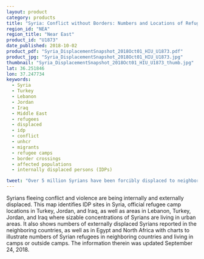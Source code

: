 ```yaml
---
layout: product
category: products
title: "Syria: Conflict without Borders: Numbers and Locations of Refugees and IDPs as of 24 September, 2018"
region_id: "NEA"
region_title: "Near East" 
product_id: "U1873"
date_published: 2018-10-02
product_pdf: "Syria_DisplacementSnapshot_2018Oct01_HIU_U1873.pdf"
product_jpg: "Syria_DisplacementSnapshot_2018Oct01_HIU_U1873.jpg"
thumbnail: "Syria_DisplacementSnapshot_2018Oct01_HIU_U1873_thumb.jpg"
lat: 36.251846
lon: 37.247734
keywords:
  - Syria
  - Turkey
  - Lebanon
  - Jordan
  - Iraq
  - Middle East
  - refugees
  - displaced
  - idp
  - conflict
  - unhcr
  - migrants
  - refugee camps
  - border crossings
  - affected populations
  - internally displaced persons (IDPs)

tweet: "Over 5 million Syrians have been forcibly displaced to neighboring countries since the start of the conflict."
---
```

Syrians fleeing conflict and violence are being internally and externally displaced. This map identifies IDP sites in Syria, official refugee camp locations in Turkey, Jordan, and Iraq, as well as areas in Lebanon, Turkey, Jordan, and Iraq  where sizable concentrations of Syrians are living in urban areas. It also shows numbers of externally displaced Syrians reported in the neighboring countries, as well as in Egypt and North Africa with charts to illustrate numbers of Syrian refugees in neighboring countries and living in camps or outside camps. The information therein was updated September 24, 2018.
